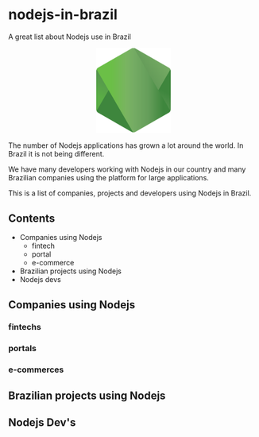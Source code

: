# nodejs-in-brazil

A great list about Nodejs use in Brazil

<p align=center>
  <img src="/assets/logo-hexagon.png" alt="Nodejs Logo" title="Nodejs Logo" width="150px">
</p>

The number of Nodejs applications has grown a lot around the world. In Brazil it is not being different.

We have many developers working with Nodejs in our country and many Brazilian companies using the platform for large applications.

This is a list of companies, projects and developers using Nodejs in Brazil.

## Contents

* Companies using Nodejs
  * fintech
  * portal
  * e-commerce
* Brazilian projects using Nodejs
* Nodejs devs

## Companies using Nodejs

### fintechs
### portals
### e-commerces

## Brazilian projects using Nodejs

## Nodejs Dev's
